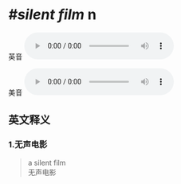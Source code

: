# ***\#silent film*** n
英音
<audio src="./media/silent film1_AAC.aac" controls="controls"></audio>

美音
<audio src="./media/silent film2_AAC.aac" controls="controls"></audio>



  

英文释义
---
### 1.**无声电影**  

 > a silent film  
 > 无声电影    


